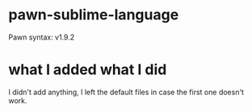 # pawn-sublime-language
Pawn syntax: v1.9.2

# what I added what I did

I didn't add anything, I left the default files in case the first one doesn't work.
